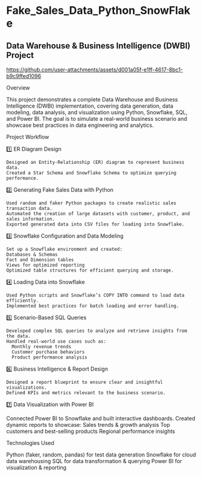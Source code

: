 # Fake_Sales_Data_Python_SnowFlake
## Data Warehouse & Business Intelligence (DWBI) Project

https://github.com/user-attachments/assets/d001a05f-e1ff-4617-8bc1-b9c9ffed1096

  Overview
  
  This project demonstrates a complete Data Warehouse and Business Intelligence (DWBI) implementation, covering data generation, data modeling, data
  analysis, and visualization using Python, Snowflake, SQL, and Power BI. The goal is to simulate a real-world business scenario and showcase best 
  practices in data engineering and analytics.

Project Workflow

  1️⃣ ER Diagram Design
  
    Designed an Entity-Relationship (ER) diagram to represent business data.
    Created a Star Schema and Snowflake Schema to optimize querying performance.

  2️⃣ Generating Fake Sales Data with Python
  
    Used random and faker Python packages to create realistic sales transaction data.
    Automated the creation of large datasets with customer, product, and sales information.
    Exported generated data into CSV files for loading into Snowflake.

  3️⃣ Snowflake Configuration and Data Modeling
  
    Set up a Snowflake environment and created:
    Databases & Schemas
    Fact and Dimension tables
    Views for optimized reporting
    Optimized table structures for efficient querying and storage.

  4️⃣ Loading Data into Snowflake
  
    Used Python scripts and Snowflake’s COPY INTO command to load data efficiently.
    Implemented best practices for batch loading and error handling.

  5️⃣ Scenario-Based SQL Queries
  
    Developed complex SQL queries to analyze and retrieve insights from the data.
    Handled real-world use cases such as:
      Monthly revenue trends
      Customer purchase behaviors
      Product performance analysis

  6️⃣ Business Intelligence & Report Design
  
    Designed a report blueprint to ensure clear and insightful visualizations.
    Defined KPIs and metrics relevant to the business scenario.

7️⃣ Data Visualization with Power BI

  Connected Power BI to Snowflake and built interactive dashboards.
  Created dynamic reports to showcase:
    Sales trends & growth analysis
    Top customers and best-selling products
    Regional performance insights

Technologies Used

  Python (faker, random, pandas) for test data generation
  Snowflake for cloud data warehousing
  SQL for data transformation & querying
  Power BI for visualization & reporting
